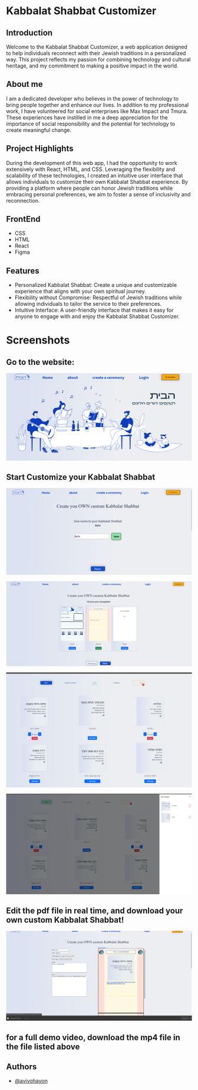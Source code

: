 
# Kabbalat Shabbat Customizer

## Introduction
Welcome to the Kabbalat Shabbat Customizer, a web application designed to help individuals reconnect with their Jewish traditions in a personalized way. This project reflects my passion for combining technology and cultural heritage, and my commitment to making a positive impact in the world.

## About me
I am a dedicated developer who believes in the power of technology to bring people together and enhance our lives. In addition to my professional work, I have volunteered for social enterprises like Max Impact and Tmura. These experiences have instilled in me a deep appreciation for the importance of social responsibility and the potential for technology to create meaningful change.

## Project Highlights
During the development of this web app, I had the opportunity to work extensively with React, HTML, and CSS. Leveraging the flexibility and scalability of these technologies, I created an intuitive user interface that allows individuals to customize their own Kabbalat Shabbat experience. By providing a platform where people can honor Jewish traditions while embracing personal preferences, we aim to foster a sense of inclusivity and reconnection.

## FrontEnd
- CSS
- HTML
- React
- Figma


## Features

- Personalized Kabbalat Shabbat: Create a unique and customizable experience that aligns with your own spiritual journey.
- Flexibility without Compromise: Respectful of Jewish traditions while allowing individuals to tailor the service to their preferences.
- Intuitive Interface: A user-friendly interface that makes it easy for anyone to engage with and enjoy the Kabbalat Shabbat Customizer.


# Screenshots

## Go to the website:

![App Screenshot](https://github.com/avivohayon/Custom_Kabbalat_Shabba_Web_Appt/blob/master/sreenshots/1.png?raw=true)

## Start Customize your Kabbalat Shabbat
![App Screenshot](https://github.com/avivohayon/Custom_Kabbalat_Shabba_Web_Appt/blob/master/sreenshots/2.png?raw=true)

![App Screenshot](https://github.com/avivohayon/Custom_Kabbalat_Shabba_Web_Appt/blob/master/sreenshots/3.png?raw=true)

![App Screenshot](https://github.com/avivohayon/Custom_Kabbalat_Shabba_Web_Appt/blob/master/sreenshots/4.png?raw=true)

![App Screenshot](https://github.com/avivohayon/Custom_Kabbalat_Shabba_Web_Appt/blob/master/sreenshots/5.png?raw=true)

## Edit the pdf file in real time, and download your own custom Kabbalat Shabbat!
![App Screenshot](https://github.com/avivohayon/Custom_Kabbalat_Shabba_Web_Appt/blob/master/sreenshots/6.png?raw=true)



## for a full demo video, download the mp4 file in the file listed above

## Authors

- [@avivohayon](https://www.github.com/avivohayon)

